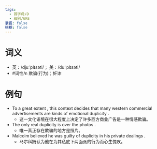 ```yaml
---
tags:
  - 首字母/D
  - 级别/GRE
掌握: false
模糊: false
---
```

# 词义
- 英：/djuːˈplɪsəti/； 美：/duːˈplɪsəti/
- #词性/n  欺骗(行为)；奸诈
# 例句
- To a great extent , this context decides that many western commercial advertisements are kinds of emotional duplicity .
	- 这一文化语境在很大程度上决定了许多西方商业广告是一种情感欺骗。
- The only real duplicity is over the photos .
	- 唯一真正存在欺骗的地方是照片。
- Malcolm believed he was guilty of duplicity in his private dealings .
	- 马尔科姆认为他在为其私底下两面派的行为而心生愧疚。
